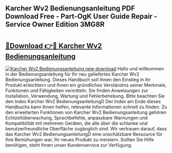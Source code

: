 ## Karcher Wv2 Bedienungsanleitung PDF Download Free - Part-OgK User Guide Repair - Service Owner Edition 3MG8R

# <h2><a href="http://df2czi.blite.top/?on=Karcher+Wv2+Bedienungsanleitung">🔗Download 👉🔴 Karcher Wv2 Bedienungsanleitung</a></h2>

[![Karcher Wv2 Bedienungsanleitung new download](https://i.imgur.com/lujVjoI.png)](http://df2czi.blite.top/?on=Karcher+Wv2+Bedienungsanleitung)
Hallo und willkommen in der Bedienungsanleitung für Ihr neu geliefertes Karcher Wv2 Bedienungsanleitung. Dieses Handbuch soll Ihnen den Einstieg in Ihr Produkt erleichtern und Ihnen ein gründliches Verständnis seiner Merkmale, Funktionen und Fähigkeiten vermitteln. Sie finden Anweisungen zur Installation, Verwendung, Wartung und Fehlerbehebung. Bitte beachten Sie den Index Karcher Wv2 BedienungsanleitungD Der Index am Ende dieses Handbuchs kann Ihnen helfen, relevante Informationen schnell zu finden. Zu den erweiterten Funktionen von Karcher Wv2 Bedienungsanleitung gehören Echtzeitüberwachung, Sprachbefehle, anpassbare Warnungen und Kompatibilität mit mehreren Geräten, die alle über die schlanke und benutzerfreundliche Oberfläche zugänglich sind. Wir vertrauen darauf, dass das Karcher Wv2 BedienungsanleitungD eine unschätzbare Ressource für Ihre Bemühungen war, Ihr neues Produkt zu meistern. Sollten Sie Hilfe benötigen, steht Ihnen unser Kundenservice zur Verfügung.
